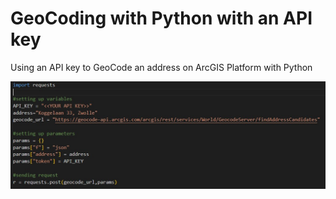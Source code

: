 # GeoCoding with Python with an API key

Using an API key to GeoCode an address on ArcGIS Platform with Python

![FindLayer](../images/20210305_Screenshot_Geocode_Platform_Python.jpg)<br/>

